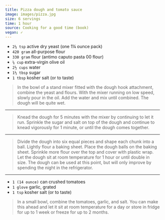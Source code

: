 ```yaml
---
title: Pizza dough and tomato sauce
image: images/pizza.jpg
size: 6 servings
time: 1 hour
source: Cooking for a good time (book)
vegan: ✓
---
```


* `2¼ tsp` active dry yeast (one 1¼ ounce pack)
* `420 gram` all-purpose flour
* `330 gram` flour (antimo caputo pasta 00 flour)
* `¼ cup` extra-virgin olive oil
* `2½ cups` water
* `1⅓ tbsp` sugar
* `1 tbsp` kosher salt (or to taste)

> In the bowl of a stand mixer fitted with the dough hook attachment, combine the yeast and flours. With the mixer running on low speed, slowly pour in the oil. Add the water and mix until combined. The dough will be quite wet.

---

> Knead the dough for 5 minutes with the mixer by continuing  to let it run. Sprinkle the sugar and salt on top of the dough and continue to knead vigorously for 1 minute, or until the dough comes together.

---

> Divide the dough into six equal pieces and shape each chunk into a ball. Lightly flour a baking sheet. Place the dough balls on the baking sheet. Sprinkle more flour over the top and cover with plastic wrap. Let the dough sit at room temperature for 1 hour or until double in size. The dough can be used at this point, but will only improve by spending the night in the refrigerator.

---

* `1 (14 ounce)` can crushed tomatoes
* `1 glove` garlic, grated
* `1 tsp` kosher salt (or to taste)

> In a small bowl, combine the tomatoes, garlic, and salt. You can make this ahead and let it sit at room temperature for a day or store in fridge for up to 1 week or freeze for up to 2 months.